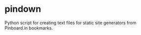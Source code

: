 # pindown
Python script for creating text files for static site generators from Pinboard.in bookmarks.
